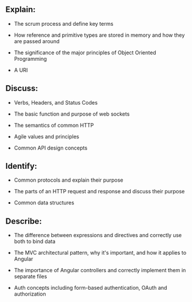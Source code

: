 ## Explain:

- The scrum process and define key terms

- How reference and primitive types are stored in memory and how they are passed around

- The significance of the major principles of Object Oriented Programming

- A URI


## Discuss:

- Verbs, Headers, and Status Codes

- The basic function and purpose of web sockets

- The semantics of common HTTP

- Agile values and principles

- Common API design concepts


## Identify:

- Common protocols and explain their purpose

- The parts of an HTTP request and response and discuss their purpose

- Common data structures


## Describe:

- The difference between expressions and directives and correctly use both to bind data

- The MVC architectural pattern, why it's important, and how it applies to Angular

- The importance of Angular controllers and correctly implement them in separate files

- Auth concepts including form-based authentication, OAuth and authorization

